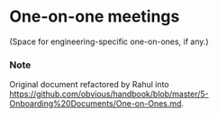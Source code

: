 # One-on-one meetings

(Space for engineering-specific one-on-ones, if any.)

### Note

Original document refactored by Rahul into https://github.com/obvious/handbook/blob/master/5-Onboarding%20Documents/One-on-Ones.md.
